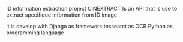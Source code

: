  ID information extraction project
  CINEXTRACT Is an API that is use to extract specifique 
 information from ID image .
 
it is develop with Django as framework
tessearct as OCR
Python as programming language 
